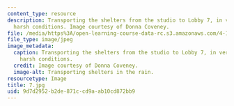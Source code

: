 ```yaml
---
content_type: resource
description: Transporting the shelters from the studio to Lobby 7, in very real and
  harsh conditions. Image courtesy of Donna Coveney.
file: /media/https%3A/open-learning-course-data-rc.s3.amazonaws.com/4-125b-architecture-studio-building-in-landscapes-fall-2005/9d7d2952b2de871ccd9aab10cd872bb9_7.jpg
file_type: image/jpeg
image_metadata:
  caption: Transporting the shelters from the studio to Lobby 7, in very real and
    harsh conditions.
  credit: Image courtesy of Donna Coveney.
  image-alt: Transporting shelters in the rain.
resourcetype: Image
title: 7.jpg
uid: 9d7d2952-b2de-871c-cd9a-ab10cd872bb9
---
```

